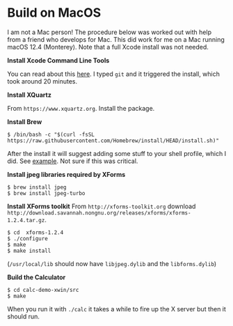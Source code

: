 # Build on MacOS

I am not a Mac person!  The procedure below was worked out with help
from a friend who develops for Mac.  This did work for me on a Mac
running macOS 12.4 (Monterey).  Note that a full Xcode install was not needed.

**Install Xcode Command Line Tools**

You can read about this
[here](https://www.freecodecamp.org/news/install-xcode-command-line-tools/).
I typed `git` and it triggered the install, which took around 20 minutes.

**Install XQuartz**

From `https://www.xquartz.org`.  Install the package.

**Install Brew**

```
$ /bin/bash -c "$(curl -fsSL https://raw.githubusercontent.com/Homebrew/install/HEAD/install.sh)"
```

After the install it will suggest adding some stuff to your shell profile, which I did.  See [example](mac-zsh-profile.txt).  Not sure if this was critical.

**Install jpeg libraries required by XForms**

```
$ brew install jpeg
$ brew install jpeg-turbo
```

**Install XForms toolkit**
From `http://xforms-toolkit.org` download `http://download.savannah.nongnu.org/releases/xforms/xforms-1.2.4.tar.gz`.
```
$ cd  xforms-1.2.4
$ ./configure
$ make
$ make install
```
(`/usr/local/lib` should now have `libjpeg.dylib` and the `libforms.dylib`)

**Build the Calculator**

```
$ cd calc-demo-xwin/src
$ make
```

When you run it with `./calc` it takes a while to fire up the X server but then it should run.
